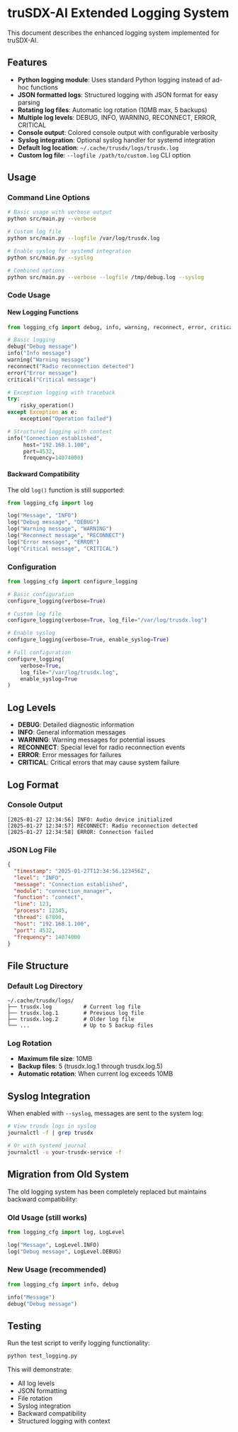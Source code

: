 # truSDX-AI Extended Logging System

This document describes the enhanced logging system implemented for truSDX-AI.

## Features

- **Python logging module**: Uses standard Python logging instead of ad-hoc functions
- **JSON formatted logs**: Structured logging with JSON format for easy parsing
- **Rotating log files**: Automatic log rotation (10MB max, 5 backups)
- **Multiple log levels**: DEBUG, INFO, WARNING, RECONNECT, ERROR, CRITICAL
- **Console output**: Colored console output with configurable verbosity
- **Syslog integration**: Optional syslog handler for systemd integration
- **Default log location**: `~/.cache/trusdx/logs/trusdx.log`
- **Custom log file**: `--logfile /path/to/custom.log` CLI option

## Usage

### Command Line Options

```bash
# Basic usage with verbose output
python src/main.py --verbose

# Custom log file
python src/main.py --logfile /var/log/trusdx.log

# Enable syslog for systemd integration
python src/main.py --syslog

# Combined options
python src/main.py --verbose --logfile /tmp/debug.log --syslog
```

### Code Usage

#### New Logging Functions

```python
from logging_cfg import debug, info, warning, reconnect, error, critical, exception

# Basic logging
debug("Debug message")
info("Info message")
warning("Warning message")
reconnect("Radio reconnection detected")
error("Error message")
critical("Critical message")

# Exception logging with traceback
try:
    risky_operation()
except Exception as e:
    exception("Operation failed")

# Structured logging with context
info("Connection established", 
     host="192.168.1.100", 
     port=4532, 
     frequency=14074000)
```

#### Backward Compatibility

The old `log()` function is still supported:

```python
from logging_cfg import log

log("Message", "INFO")
log("Debug message", "DEBUG")
log("Warning message", "WARNING")
log("Reconnect message", "RECONNECT")
log("Error message", "ERROR")
log("Critical message", "CRITICAL")
```

### Configuration

```python
from logging_cfg import configure_logging

# Basic configuration
configure_logging(verbose=True)

# Custom log file
configure_logging(verbose=True, log_file="/var/log/trusdx.log")

# Enable syslog
configure_logging(verbose=True, enable_syslog=True)

# Full configuration
configure_logging(
    verbose=True,
    log_file="/var/log/trusdx.log",
    enable_syslog=True
)
```

## Log Levels

- **DEBUG**: Detailed diagnostic information
- **INFO**: General information messages
- **WARNING**: Warning messages for potential issues
- **RECONNECT**: Special level for radio reconnection events
- **ERROR**: Error messages for failures
- **CRITICAL**: Critical errors that may cause system failure

## Log Format

### Console Output
```
[2025-01-27 12:34:56] INFO: Audio device initialized
[2025-01-27 12:34:57] RECONNECT: Radio reconnection detected
[2025-01-27 12:34:58] ERROR: Connection failed
```

### JSON Log File
```json
{
  "timestamp": "2025-01-27T12:34:56.123456Z",
  "level": "INFO",
  "message": "Connection established",
  "module": "connection_manager",
  "function": "connect",
  "line": 123,
  "process": 12345,
  "thread": 67890,
  "host": "192.168.1.100",
  "port": 4532,
  "frequency": 14074000
}
```

## File Structure

### Default Log Directory
```
~/.cache/trusdx/logs/
├── trusdx.log          # Current log file
├── trusdx.log.1        # Previous log file
├── trusdx.log.2        # Older log file
└── ...                 # Up to 5 backup files
```

### Log Rotation
- **Maximum file size**: 10MB
- **Backup files**: 5 (trusdx.log.1 through trusdx.log.5)
- **Automatic rotation**: When current log exceeds 10MB

## Syslog Integration

When enabled with `--syslog`, messages are sent to the system log:

```bash
# View trusdx logs in syslog
journalctl -f | grep trusdx

# Or with systemd journal
journalctl -u your-trusdx-service -f
```

## Migration from Old System

The old logging system has been completely replaced but maintains backward compatibility:

### Old Usage (still works)
```python
from logging_cfg import log, LogLevel

log("Message", LogLevel.INFO)
log("Debug message", LogLevel.DEBUG)
```

### New Usage (recommended)
```python
from logging_cfg import info, debug

info("Message")
debug("Debug message")
```

## Testing

Run the test script to verify logging functionality:

```bash
python test_logging.py
```

This will demonstrate:
- All log levels
- JSON formatting
- File rotation
- Syslog integration
- Backward compatibility
- Structured logging with context
